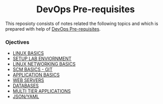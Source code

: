 <h1 align="center"> DevOps Pre-requisites </h1>

This reposioty consists of notes related the following topics and which is prepared with help of [DevOps Pre-requisites](https://beta.kodekloud.com/courses/devops-pre-requisite-course/). 

### Ojectives
* [LINUX BASICS](./)
* [SETUP LAB ENVIORNMENT](./)
* [LINUX NETWORKING BASICS](./)
* [SCM BASICS - GIT](./)
* [APPLICATION BASICS](./)
* [WEB SERVERS](./)
* [DATABASES](./)
* [MULTI TIER APPLICATIONS](./)
* [JSON/YAML](./)